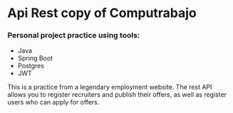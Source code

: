 # Api Rest copy of Computrabajo

### Personal project practice using tools:

- Java 
- Spring Boot
- Postgres
- JWT

This is a practice from a legendary employment website. The rest API allows you to register recruiters and publish their offers, as well as register users who can apply for offers.

